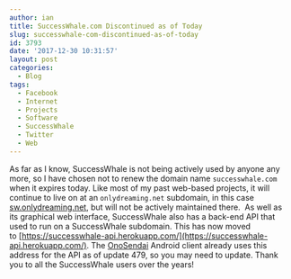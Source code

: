 ```yaml
---
author: ian
title: SuccessWhale.com Discontinued as of Today
slug: successwhale-com-discontinued-as-of-today
id: 3793
date: '2017-12-30 10:31:57'
layout: post
categories:
  - Blog
tags:
  - Facebook
  - Internet
  - Projects
  - Software
  - SuccessWhale
  - Twitter
  - Web
---
```


As far as I know, SuccessWhale is not being actively used by anyone any more, so I have chosen not to renew the domain name `successwhale.com` when it expires today. Like most of my past web-based projects, it will continue to live on at an `onlydreaming.net` subdomain, in this case [sw.onlydreaming.net](http://sw.onlydreaming.net), but will not be actively maintained there.  As well as its graphical web interface, SuccessWhale also has a back-end API that used to run on a SuccessWhale subdomain. This has now moved to [https://successwhale-api.herokuapp.com/](https://successwhale-api.herokuapp.com/). The [OnoSendai](http://www.onosendai.mobi/) Android client already uses this address for the API as of update 479, so you may need to update. Thank you to all the SuccessWhale users over the years!